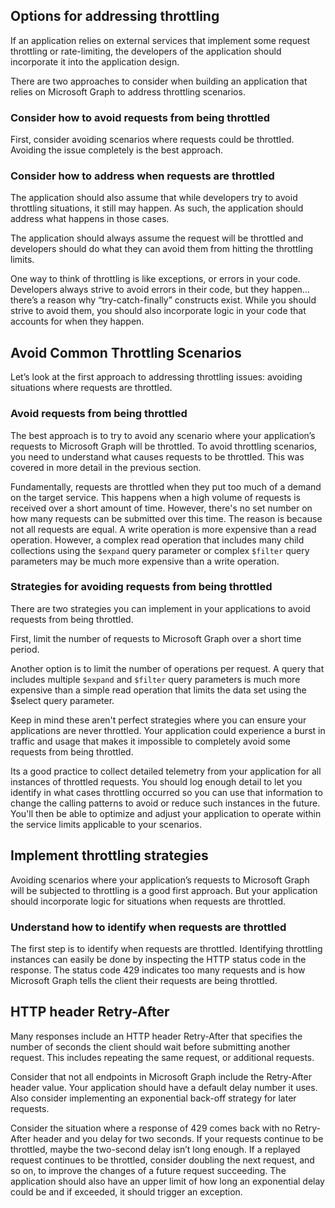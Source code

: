 ## Options for addressing throttling

If an application relies on external services that implement some request throttling or rate-limiting, the developers of the application should incorporate it into the application design.

There are two approaches to consider when building an application that relies on Microsoft Graph to address throttling scenarios.

### Consider how to avoid requests from being throttled

First, consider avoiding scenarios where requests could be throttled. Avoiding the issue completely is the best approach.

### Consider how to address when requests are throttled

The application should also assume that while developers try to avoid throttling situations, it still may happen. As such, the application should address what happens in those cases.

The application should always assume the request will be throttled and developers should do what they can avoid them from hitting the throttling limits.

One way to think of throttling is like exceptions, or errors in your code. Developers always strive to avoid errors in their code, but they happen… there’s a reason why “try-catch-finally” constructs exist. While you should strive to avoid them, you should also incorporate logic in your code that accounts for when they happen.

## Avoid Common Throttling Scenarios

Let’s look at the first approach to addressing throttling issues: avoiding situations where requests are throttled.

### Avoid requests from being throttled

The best approach is to try to avoid any scenario where your application’s requests to Microsoft Graph will be throttled. To avoid throttling scenarios, you need to understand what causes requests to be throttled. This was covered in more detail in the previous section.

Fundamentally, requests are throttled when they put too much of a demand on the target service. This happens when a high volume of requests is received over a short amount of time. However, there's no set number on how many requests can be submitted over this time. The reason is because not all requests are equal. A write operation is more expensive than a read operation. However, a complex read operation that includes many child collections using the `$expand` query parameter or complex `$filter` query parameters may be much more expensive than a write operation.

### Strategies for avoiding requests from being throttled

There are two strategies you can implement in your applications to avoid requests from being throttled.

First, limit the number of requests to Microsoft Graph over a short time period.

Another option is to limit the number of operations per request. A query that includes multiple `$expand` and `$filter` query parameters is much more expensive than a simple read operation that limits the data set using the $select query parameter.

Keep in mind these aren't perfect strategies where you can ensure your applications are never throttled. Your application could experience a burst in traffic and usage that makes it impossible to completely avoid some requests from being throttled.

Its a good practice to collect detailed telemetry from your application for all instances of throttled requests. You should log enough detail to let you identify in what cases throttling occurred so you can use that information to change the calling patterns to avoid or reduce such instances in the future. You'll then be able to optimize and adjust your application to operate within the service limits applicable to your scenarios.

## Implement throttling strategies

Avoiding scenarios where your application’s requests to Microsoft Graph will be subjected to throttling is a good first approach. But your application should incorporate logic for situations when requests are throttled.

### Understand how to identify when requests are throttled

The first step is to identify when requests are throttled. Identifying throttling instances can easily be done by inspecting the HTTP status code in the response. The status code 429 indicates too many requests and is how Microsoft Graph tells the client their requests are being throttled.

## HTTP header Retry-After

Many responses include an HTTP header Retry-After that specifies the number of seconds the client should wait before submitting another request. This includes repeating the same request, or additional requests.

Consider that not all endpoints in Microsoft Graph include the Retry-After header value. Your application should have a default delay number it uses. Also consider implementing an exponential back-off strategy for later requests.

Consider the situation where a response of 429 comes back with no Retry-After header and you delay for two seconds. If your requests continue to be throttled, maybe the two-second delay isn’t long enough. If a replayed request continues to be throttled, consider doubling the next request, and so on, to improve the changes of a future request succeeding. The application should also have an upper limit of how long an exponential delay could be and if exceeded, it should trigger an exception.
